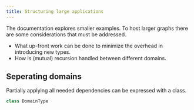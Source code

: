 ```yaml
---
title: Structuring large applications
---
```

The documentation explores smaller examples.
To host larger graphs there are some considerations that must be addressed.
* What up-front work can be done to minimize the overhead in introducing new types.
* How is (mutual) recursion handled between different domains.

## Seperating domains
Partially applying all needed dependencies can be expressed with a class.
```scala mdoc
class DomainType
```